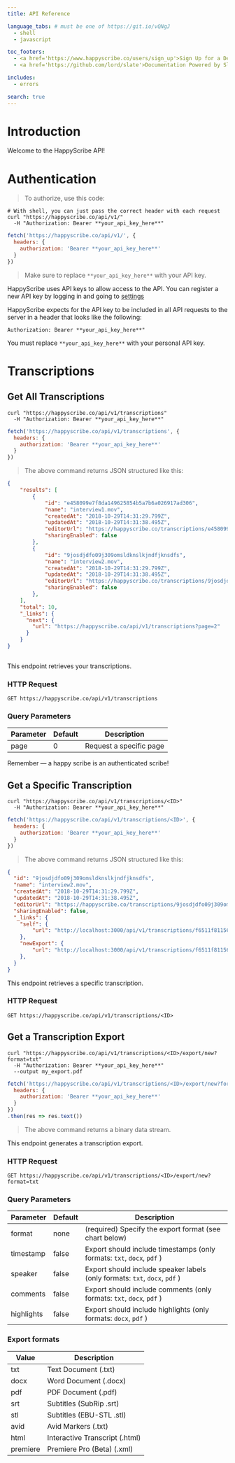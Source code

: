 ```yaml
---
title: API Reference

language_tabs: # must be one of https://git.io/vQNgJ
  - shell
  - javascript

toc_footers:
  - <a href='https://www.happyscribe.co/users/sign_up'>Sign Up for a Developer Key</a>
  - <a href='https://github.com/lord/slate'>Documentation Powered by Slate</a>

includes:
  - errors

search: true
---
```


# Introduction

Welcome to the HappyScribe API!


# Authentication
> To authorize, use this code:

```shell
# With shell, you can just pass the correct header with each request
curl "https://happyscribe.co/api/v1/"
  -H "Authorization: Bearer **your_api_key_here**"
```

```javascript
fetch('https://happyscribe.co/api/v1/', {
  headers: {
    authorization: 'Bearer **your_api_key_here**'
  }
})
```

> Make sure to replace `**your_api_key_here**` with your API key.

HappyScribe uses API keys to allow access to the API. You can register a new API key by logging in and going to [settings](https://www.happyscribe.co/users/edit) 

HappyScribe expects for the API key to be included in all API requests to the server in a header that looks like the following:

`Authorization: Bearer **your_api_key_here**"`

<aside class="notice">
You must replace <code>**your_api_key_here**</code> with your personal API key.
</aside>

# Transcriptions

## Get All Transcriptions

```shell
curl "https://happyscribe.co/api/v1/transcriptions"
  -H "Authorization: Bearer **your_api_key_here**"
```

```javascript
fetch('https://happyscribe.co/api/v1/transcriptions', {
  headers: {
    authorization: 'Bearer **your_api_key_here**'
  }
})
```

> The above command returns JSON structured like this:

```json
{
    "results": [
        {
            "id": "e458099e7f8da149625854b5a7b6a026917ad306",
            "name": "interview1.mov",
            "createdAt": "2018-10-29T14:31:29.799Z",
            "updatedAt": "2018-10-29T14:31:38.495Z",
            "editorUrl": "https://happyscribe.co/transcriptions/e458099e7f8da149625854b5a7b6a026917ad306/edit_v2",
            "sharingEnabled": false
        },
        {
            "id": "9josdjdfo09j309omsldknslkjndfjknsdfs",
            "name": "interview2.mov",
            "createdAt": "2018-10-29T14:31:29.799Z",
            "updatedAt": "2018-10-29T14:31:38.495Z",
            "editorUrl": "https://happyscribe.co/transcriptions/9josdjdfo09j309omsldknslkjndfjknsdfs/edit_v2",
            "sharingEnabled": false
        },
    ],
    "total": 10,
    "_links": {
      "next": {
        "url": "https://happyscribe.co/api/v1/transcriptions?page=2"
      }
    }
}
        
```

This endpoint retrieves your transcriptions.

### HTTP Request

`GET https://happyscribe.co/api/v1/transcriptions`

### Query Parameters

Parameter | Default | Description
--------- | ------- | -----------
page | 0 | Request a specific page

<aside class="success">
Remember — a happy scribe is an authenticated scribe!
</aside>

## Get a Specific Transcription

```shell
curl "https://happyscribe.co/api/v1/transcriptions/<ID>"
  -H "Authorization: Bearer **your_api_key_here**"
```

```javascript
fetch('https://happyscribe.co/api/v1/transcriptions/<ID>', {
  headers: {
    authorization: 'Bearer **your_api_key_here**'
  }
})
```

> The above command returns JSON structured like this:

```json
{
  "id": "9josdjdfo09j309omsldknslkjndfjknsdfs",
  "name": "interview2.mov",
  "createdAt": "2018-10-29T14:31:29.799Z",
  "updatedAt": "2018-10-29T14:31:38.495Z",
  "editorUrl": "https://happyscribe.co/transcriptions/9josdjdfo09j309omsldknslkjndfjknsdfs/edit_v2",
  "sharingEnabled": false,
  "_links": {
    "self": {
        "url": "http://localhost:3000/api/v1/transcriptions/f6511f81156114aede28dc85325a796ae7996d11"
    },
    "newExport": {
        "url": "http://localhost:3000/api/v1/transcriptions/f6511f81156114aede28dc85325a796ae7996d11/exports/new"
    },
  }
}
```

This endpoint retrieves a specific transcription.

### HTTP Request

`GET https://happyscribe.co/api/v1/transcriptions/<ID>`

## Get a Transcription Export

```shell
curl "https://happyscribe.co/api/v1/transcriptions/<ID>/export/new?format=txt"
  -H "Authorization: Bearer **your_api_key_here**"
  --output my_export.pdf
```

```javascript
fetch('https://happyscribe.co/api/v1/transcriptions/<ID>/export/new?format=txt', {
  headers: {
    authorization: 'Bearer **your_api_key_here**'
  }
})
.then(res => res.text())
```
> The above command returns a binary data stream.


This endpoint generates a transcription export.

### HTTP Request

`GET https://happyscribe.co/api/v1/transcriptions/<ID>/export/new?format=txt`

### Query Parameters

Parameter | Default | Description
--------- | ------- | -----------
format | none | (required) Specify the export format (see chart below)
timestamp | false | Export should include timestamps (only formats: `txt`, `docx`, `pdf` )
speaker | false | Export should include speaker labels (only formats: `txt`, `docx`, `pdf` )
comments | false | Export should include comments (only formats: `txt`, `docx`, `pdf` )
highlights | false | Export should include highlights (only formats: `docx`, `pdf` )

### Export formats

Value | Description 
----- | -----------
txt | Text Document (.txt)
docx | Word Document (.docx)
pdf | PDF Document (.pdf)
srt | Subtitles (SubRip .srt)
stl | Subtitles (EBU-STL .stl)
avid | Avid Markers (.txt)
html | Interactive Transcript (.html)
premiere | Premiere Pro (Beta) (.xml)